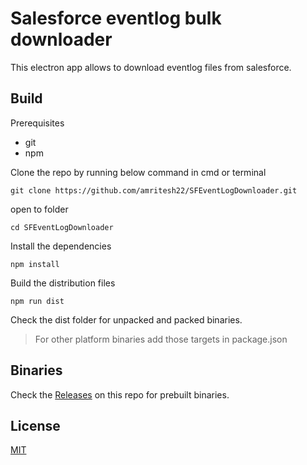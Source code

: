 
# Salesforce eventlog bulk downloader

This electron app allows to download eventlog files from salesforce.


## Build

Prerequisites 
- git
- npm

Clone the repo by running below command in cmd or terminal

```
git clone https://github.com/amritesh22/SFEventLogDownloader.git
```

open to folder
```
cd SFEventLogDownloader
```

Install the dependencies
```
npm install
```

Build the distribution files 
```
npm run dist
```
Check the dist folder for unpacked and packed binaries.

> For other platform binaries add those targets in package.json


## Binaries
Check the [Releases](https://github.com/amritesh22/SFEventLogDownloader/releases) on this repo for prebuilt binaries.


## License

[MIT](https://choosealicense.com/licenses/mit/)

